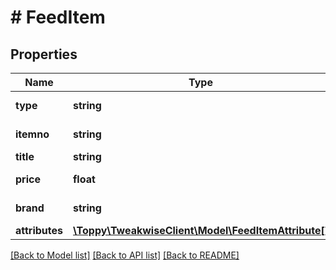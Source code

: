 # # FeedItem

## Properties

Name | Type | Description | Notes
------------ | ------------- | ------------- | -------------
**type** | **string** | Type of item | [optional]
**itemno** | **string** | Unique item number | [optional]
**title** | **string** | Title of item | [optional]
**price** | **float** | Price of item | [optional]
**brand** | **string** | Brand of item | [optional]
**attributes** | [**\Toppy\TweakwiseClient\Model\FeedItemAttribute[]**](FeedItemAttribute.md) |  | [optional]

[[Back to Model list]](../../README.md#models) [[Back to API list]](../../README.md#endpoints) [[Back to README]](../../README.md)
